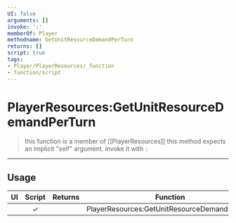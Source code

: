```yaml
---
UI: false
arguments: []
invoke: ':'
memberOf: Player
methodname: GetUnitResourceDemandPerTurn
returns: []
script: true
tags:
- Player/PlayerResources/_function
- function/script
---
```

# PlayerResources:GetUnitResourceDemandPerTurn
> this function is a member of [[PlayerResources]]
> this method expects an implicit "self" argument. invoke it with `:`
-----
## Usage
|  UI | Script | Returns | Function | Arguments |
|:---:|:------:|-------:|:--------:|:---------|
| |✓||PlayerResources:GetUnitResourceDemandPerTurn||
